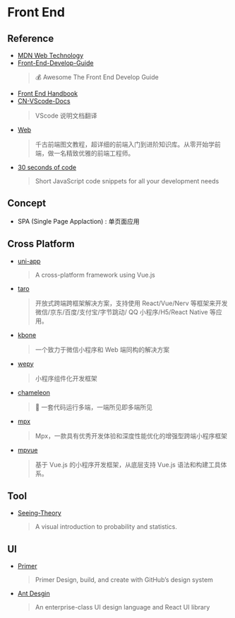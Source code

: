 # Front End

## Reference

- [MDN Web Technology](https://developer.mozilla.org/zh-CN/docs/Web)
- [Front-End-Develop-Guide](https://github.com/icepy/Front-End-Develop-Guide)
    > 💰 Awesome The Front End Develop Guide
- [Front End Handbook](https://github.com/dwqs/front-end-handbook)
- [CN-VScode-Docs](https://github.com/jeasonstudio/CN-VScode-Docs)
    > VScode 说明文档翻译
- [Web](https://github.com/qianguyihao/Web)
    > 千古前端图文教程，超详细的前端入门到进阶知识库。从零开始学前端，做一名精致优雅的前端工程师。
- [30 seconds of code](https://github.com/30-seconds/30-seconds-of-code)
    > Short JavaScript code snippets for all your development needs

## Concept

- SPA (Single Page Applaction) : 单页面应用

## Cross Platform

- [uni-app](https://github.com/dcloudio/uni-app)
    > A cross-platform framework using Vue.js
- [taro](https://github.com/NervJS/taro)
    > 开放式跨端跨框架解决方案，支持使用 React/Vue/Nerv 等框架来开发微信/京东/百度/支付宝/字节跳动/ QQ 小程序/H5/React Native 等应用。
- [kbone](https://github.com/Tencent/kbone)
    > 一个致力于微信小程序和 Web 端同构的解决方案
- [wepy](https://github.com/Tencent/wepy)
    > 小程序组件化开发框架
- [chameleon](https://github.com/didi/chameleon)
    > 🦎 一套代码运行多端，一端所见即多端所见
- [mpx](https://github.com/didi/mpx)
    > Mpx，一款具有优秀开发体验和深度性能优化的增强型跨端小程序框架
- [mpvue](https://github.com/Meituan-Dianping/mpvue)
    > 基于 Vue.js 的小程序开发框架，从底层支持 Vue.js 语法和构建工具体系。

## Tool

- [Seeing-Theory](https://github.com/seeingtheory/Seeing-Theory)
    > A visual introduction to probability and statistics.

## UI

- [Primer](https://primer.style/)
    > Primer Design, build, and create with GitHub’s design system
- [Ant Desgin](https://ant.design)
    > An enterprise-class UI design language and React UI library

